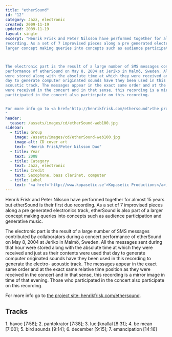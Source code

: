 ```yaml
---
title: "etherSound"
id: "12"
category: Jazz, electronic
created: 2009-11-19
updated: 2009-11-19
layout: single
excerpt: "Henrik Frisk and Peter Nilsson have performed together for almost 15 years but etherSound is their first duo
recording. As a set of 7 improvised pieces along a pre generated electronics track, etherSound is also part of a
larger concept making queries into concepts such as audience participation and generative music.



The electronic part is the result of a large number of SMS messages contributed by collaborators during a concert
performance of etherSound on May 8, 2004 at Jeriko in Malmö, Sweden. All the messages sent during that hour
were stored along with the absolute time at which they were received and just as their contents were used that
day to generate computer originated sounds have they been used in this recording to generate the electro-
acoustic track. The messages appear in the exact same order and at the exact same relative time position as they
were received in the concert and in that sense, this recording is a mirror image in time of that evening. Those who
participated in the concert also participate on this recording.


For more info go to <a href='http://henrikfrisk.com/ethersound'>the project site: henrikfrisk.com/ethersound</a>.
"
header: 
  teaser: /assets/images/cd/etherSound-web100.jpg
sidebar:
  - title: Group
    image: /assets/images/cd/etherSound-web100.jpg
    image-alt: CD cover art
    text: "Henrik Frisk/Peter Nilsson Duo"
  - title: Year
    text: 2008
  - title: Category
    text: Jazz, electronic
  - title: Credit
    text: Saxophone, bass clarinet, computer
  - title: Label
    text: "<a href='http://www.kopasetic.se'>Kopasetic Productions</a>, KOPACD024"
---
```


Henrik Frisk and Peter Nilsson have performed together for almost 15 years but etherSound is their first duo
recording. As a set of 7 improvised pieces along a pre generated electronics track, etherSound is also part of a
larger concept making queries into concepts such as audience participation and generative music.



The electronic part is the result of a large number of SMS messages contributed by collaborators during a concert
performance of etherSound on May 8, 2004 at Jeriko in Malmö, Sweden. All the messages sent during that hour
were stored along with the absolute time at which they were received and just as their contents were used that
day to generate computer originated sounds have they been used in this recording to generate the electro-
acoustic track. The messages appear in the exact same order and at the exact same relative time position as they
were received in the concert and in that sense, this recording is a mirror image in time of that evening. Those who
participated in the concert also participate on this recording.


For more info go to <a href='http://henrikfrisk.com/ethersound'>the project site: henrikfrisk.com/ethersound</a>.

<h2>Tracks</h2>
1. havoc [7:58]; 2. pantokrator [7:38]; 3. luc:]knallal [8:31]; 4. be mean [7:00]; 5. bird sounds [9:14]; 6. december [9:15]; 7. emancipation [14:16]
